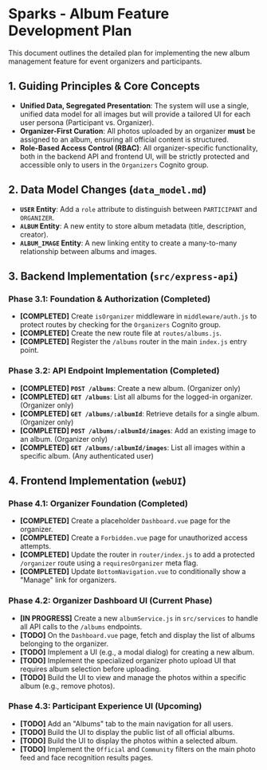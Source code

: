 # Sparks - Album Feature Development Plan

This document outlines the detailed plan for implementing the new album management feature for event organizers and participants.

## 1. Guiding Principles & Core Concepts

- **Unified Data, Segregated Presentation**: The system will use a single, unified data model for all images but will provide a tailored UI for each user persona (Participant vs. Organizer).
- **Organizer-First Curation**: All photos uploaded by an organizer **must** be assigned to an album, ensuring all official content is structured.
- **Role-Based Access Control (RBAC)**: All organizer-specific functionality, both in the backend API and frontend UI, will be strictly protected and accessible only to users in the `Organizers` Cognito group.

## 2. Data Model Changes (`data_model.md`)

- **`USER` Entity**: Add a `role` attribute to distinguish between `PARTICIPANT` and `ORGANIZER`.
- **`ALBUM` Entity**: A new entity to store album metadata (title, description, creator).
- **`ALBUM_IMAGE` Entity**: A new linking entity to create a many-to-many relationship between albums and images.

## 3. Backend Implementation (`src/express-api`)

### Phase 3.1: Foundation & Authorization (Completed)

- **[COMPLETED]** Create `isOrganizer` middleware in `middleware/auth.js` to protect routes by checking for the `Organizers` Cognito group.
- **[COMPLETED]** Create the new route file at `routes/albums.js`.
- **[COMPLETED]** Register the `/albums` router in the main `index.js` entry point.

### Phase 3.2: API Endpoint Implementation (Completed)

- **[COMPLETED] `POST /albums`**: Create a new album. (Organizer only)
- **[COMPLETED] `GET /albums`**: List all albums for the logged-in organizer. (Organizer only)
- **[COMPLETED] `GET /albums/:albumId`**: Retrieve details for a single album. (Organizer only)
- **[COMPLETED] `POST /albums/:albumId/images`**: Add an existing image to an album. (Organizer only)
- **[COMPLETED] `GET /albums/:albumId/images`**: List all images within a specific album. (Any authenticated user)

## 4. Frontend Implementation (`webUI`)

### Phase 4.1: Organizer Foundation (Completed)

- **[COMPLETED]** Create a placeholder `Dashboard.vue` page for the organizer.
- **[COMPLETED]** Create a `Forbidden.vue` page for unauthorized access attempts.
- **[COMPLETED]** Update the router in `router/index.js` to add a protected `/organizer` route using a `requiresOrganizer` meta flag.
- **[COMPLETED]** Update `BottomNavigation.vue` to conditionally show a "Manage" link for organizers.

### Phase 4.2: Organizer Dashboard UI (Current Phase)

- **[IN PROGRESS]** Create a new `albumService.js` in `src/services` to handle all API calls to the `/albums` endpoints.
- **[TODO]** On the `Dashboard.vue` page, fetch and display the list of albums belonging to the organizer.
- **[TODO]** Implement a UI (e.g., a modal dialog) for creating a new album.
- **[TODO]** Implement the specialized organizer photo upload UI that requires album selection before uploading.
- **[TODO]** Build the UI to view and manage the photos within a specific album (e.g., remove photos).

### Phase 4.3: Participant Experience UI (Upcoming)

- **[TODO]** Add an "Albums" tab to the main navigation for all users.
- **[TODO]** Build the UI to display the public list of all official albums.
- **[TODO]** Build the UI to display the photos within a selected album.
- **[TODO]** Implement the `Official` and `Community` filters on the main photo feed and face recognition results pages.
